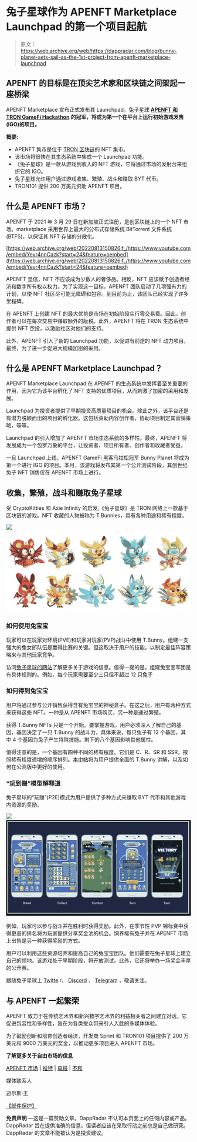 # 兔子星球作为 APENFT Marketplace Launchpad 的第一个项目起航

> 原文：<https://web.archive.org/web/https://dappradar.com/blog/bunny-planet-sets-sail-as-the-1st-project-from-apenft-marketplace-launchpad>

## APENFT 的目标是在顶尖艺术家和区块链之间架起一座桥梁

APENFT Marketplace 宣布正式发布其 Launchpad。兔子星球 [**APENFT 和 TRON GameFi Hackathon**](https://web.archive.org/web/20220813150826/https://dorahacks.io/hackathon/14/) **的冠军，将成为第一个在平台上运行初始游戏发售(IGO)的项目。**

**概要:**

*   APENFT 集市是位于 [TRON 区块链](https://web.archive.org/web/20220813150826/https://dappradar.com/rankings/protocol/tron)的 NFT 集市。
*   该市场将很快在其生态系统中集成一个 Launchpad 功能。
*   《兔子星球》是一款从游戏到收入的 NFT 游戏，它将通过市场的发射台来组织它的 IGO。
*   兔子星球允许用户通过游戏收集、繁殖、战斗和赚取 BYT 代币。
*   TRON101 提供 200 万美元资助 APENFT 项目。

## 什么是 APENFT 市场？

APENFT 于 2021 年 3 月 29 日在新加坡正式注册，是创区块链上的一个 NFT 市场。marketplace 采用世界上最大的分布式存储系统 BitTorrent 文件系统(BTFS)，以保证其 NFT 存储的分散化。

[https://web.archive.org/web/20220813150826if_/https://www.youtube.com/embed/Yevr4nnCazk?start=24&feature=oembed](https://web.archive.org/web/20220813150826if_/https://www.youtube.com/embed/Yevr4nnCazk?start=24&feature=oembed)

APENFT 坚信，NFT 不应该成为少数人的奢侈品。相反，NFT 应该赋予创造者经济和数字所有权以权力。为了实现这一目标，APENFT 团队启动了几项强有力的计划，以使 NFT 社区尽可能无障碍和包容。到目前为止，该团队已经实现了许多里程碑。

在 APENFT 上创建 NFT 的最大优势是市场在初始阶段实行零交易费。因此，创作者可以在每次交易中赚取额外的版税。此外，APENFT 将在 TRON 生态系统中提供 NFT 空投，以激励社区对他们的支持。

此外，APENFT 引入了新的 Launchpad 功能，以促进有前途的 NFT 动力项目。最终，为了进一步促进大规模加密的采用。

## 什么是 APENFT Marketplace Launchpad？

APENFT Marketplace Launchpad 在 APENFT 的生态系统中发挥着至关重要的作用，因为它为该平台孵化了 NFT 支持的优质项目，从而刺激了加密的采用和发展。

Launchpad 为投资者提供了早期投资高质量项目的机会。除此之外，该平台还是有潜力脱颖而出的项目的孵化器。这包括资助内容创作者，协助项目制定其营销策略，等等。

Launchpad 的引入增加了 APENFT 市场生态系统的多样性。最终，APENFT 将发展成为一个包罗万象的平台，让投资者、项目所有者、创作者和收藏者受益。

一旦 Launchpad 上线，APENFT GameFi 黑客马拉松冠军 Bunny Planet 将成为第一个进行 IGO 的项目。本月，该游戏将发布其第一个公开测试阶段，其创世纪兔子 NFT 销售仅在 APENFT 市场上进行。

## 收集，繁殖，战斗和赚取兔子星球

受 CryptoKitties 和 Axie Infinity 的启发,《兔子星球》是 TRON 网络上一款基于区块链的游戏。NFT 收藏的人物被称为 T.Bunnies，具有各种用途和稀有程度。

![](img/6ce86d93db72616fb0006ff688994442.png)![Apenft marketplace Bunny Planet](img/91963145d064883ad235c52a59f7d123.png)

### 如何使用兔宝宝

玩家可以在玩家对环境(PVE)和玩家对玩家(PVP)战斗中使用 T.Bunny。组建一支强大的兔女郎队伍是赢得比赛的关键。但这取决于用户的技能，以制定最佳阵容策略来与其他玩家竞争。

访问[兔子星球的网站](https://web.archive.org/web/20220813150826/https://bunnynft.io/#/)了解更多关于游戏的信息。值得一提的是，组建兔宝宝军团是有具体规则的。例如，每个玩家需要至少三只但不超过 12 只兔子

### 如何得到兔宝宝

用户将通过参与公开销售获得含有兔宝宝的神秘盒子。在这之后，用户有两种方式来获得这些 NFT。一种是从 APENFT 市场购买，另一种是通过繁殖。

获得 T.Bunny NFTs 只是一个开始。要掌握游戏，用户必须深入了解自己的基因，基因决定了一只 T.Bunny 的战斗力，具体来说，每只兔子有 12 个基因，其中 4 个基因为兔子产生特殊技能。剩下的八个基因影响其他属性。

值得注意的是，一个基因有四种不同的稀有程度。它们是 C、R、SR 和 SSR，按照稀有程度递增的顺序排列。[本中帖](https://web.archive.org/web/20220813150826/https://medium.com/@bunnyplanet/bunny-planet-open-beta-guide-e0128956fca9)将为用户提供全面的 T.Bunny 讲解，以及如何在公测版中更好的使用。

### “玩到赚”模型解释道

兔子星球的“玩赚”(P2E)模式为用户提供了多种方式来赚取 BYT 代币和其他游戏内资源的奖励。

![](img/478acfb59a365c535eb1ca97f87a9cbe.png)![Bunny Planet mobile game](img/3389fc8ed76da5174234def8edd8770a.png)

例如，玩家可以参与战斗并在胜利时获得奖励。此外，在季节性 PVP 锦标赛中获得更高的排名将为玩家提供分享奖金池的机会。饲养稀有兔子并在 APENFT 市场上出售是另一种获得奖励的方式。

用户可以利用这些资源培养和提高自己的兔宝宝团队。他们需要在兔子星球上建立自己的领地。该游戏处于早期阶段，将开放测试。此外，它还将举办一场奖金丰厚的公开赛。

跟随兔子星球上 [Twitte](https://web.archive.org/web/20220813150826/https://twitter.com/TronBunnyPlanet) r、 [Discord](https://web.archive.org/web/20220813150826/https://discord.com/invite/RNwNk9Gpcn) 、 [Telegram](https://web.archive.org/web/20220813150826/https://t.me/+W41EcbI3KTw4MGJl) ，敬请关注。

## 与 APENFT 一起繁荣

APENFT 致力于在传统艺术界和新兴数字艺术界的利益相关者之间建立对话。它促进包容性和多样性，旨在为各类受众带来引人入胜的多媒体体验。

为了鼓励创新和培育创造者经济，开发商 Sprint 和 TRON101 项目提供了 200 万美元和 9000 万美元的奖金，以推动更多项目进入 APENFT 市场。

**了解更多关于自由市场的信息**

[APENFT 市场](https://web.archive.org/web/20220813150826/https://apenft.io/) | [推特](https://web.archive.org/web/20220813150826/https://twitter.com/apenftorg) | [电报](https://web.archive.org/web/20220813150826/https://t.me/apenftEN) | [不和](https://web.archive.org/web/20220813150826/https://discord.com/invite/PX6WfxdUEt)

媒体联系人

迈尔斯·王

[【邮件保护】](/web/20220813150826/https://dappradar.com/cdn-cgi/l/email-protection#bfdcd0d1cbdedccbffdecfdad1d9cb91d6d0)

**免责声明** —这是一篇赞助文章。DappRadar 不认可本页面上的任何内容或产品。DappRadar 旨在提供准确的信息，但读者应该在采取行动之前总是自己做研究。DappRadar 的文章不能被认为是投资建议。